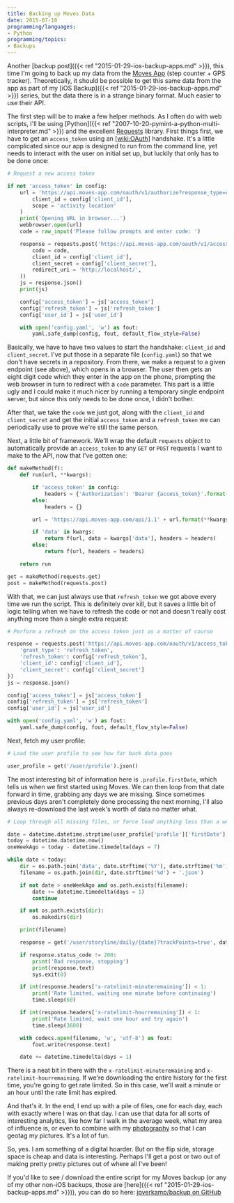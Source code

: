 ```yaml
---
title: Backing up Moves Data
date: 2015-07-10
programming/languages:
- Python
programming/topics:
- Backups
---
```

Another [backup post]({{< ref "2015-01-29-ios-backup-apps.md" >}}), this time I'm going to back up my data from the <a href="https://www.moves-app.com/">Moves App</a> (step counter + GPS tracker). Theoretically, it should be possible to get this same data from the app as part of my [iOS Backup]({{< ref "2015-01-29-ios-backup-apps.md" >}}) series, but the data there is in a strange binary format. Much easier to use their API.

<!--more-->

The first step will be to make a few helper methods. As I often do with web scripts, I'll be using [Python]({{< ref "2007-10-20-pymint-a-python-multi-interpreter.md" >}}) and the excellent <a href="http://docs.python-requests.org/en/latest/">Requests</a> library. First things first, we have to get an `access_token` using an [[wiki:OAuth]]() handshake. It's a little complicated since our app is designed to run from the command line, yet needs to interact with the user on initial set up, but luckily that only has to be done once:

```python
# Request a new access token

if not 'access_token' in config:
    url = 'https://api.moves-app.com/oauth/v1/authorize?response_type=code&client_id={client_id}&scope={scope}'.format(
        client_id = config['client_id'],
        scope = 'activity location'
    )
    print('Opening URL in browser...')
    webbrowser.open(url)
    code = raw_input('Please follow prompts and enter code: ')

    response = requests.post('https://api.moves-app.com/oauth/v1/access_token?grant_type=authorization_code&code={code}&client_id={client_id}&client_secret={client_secret}&redirect_uri={redirect_uri}'.format(
        code = code,
        client_id = config['client_id'],
        client_secret = config['client_secret'],
        redirect_uri = 'http://localhost/',
    ))
    js = response.json()
    print(js)

    config['access_token'] = js['access_token']
    config['refresh_token'] = js['refresh_token']
    config['user_id'] = js['user_id']

    with open('config.yaml', 'w') as fout:
        yaml.safe_dump(config, fout, default_flow_style=False)
```

Basically, we have to have two values to start the handshake: `client_id` and `client_secret`. I've put those in a separate file (`config.yaml`) so that we don't have secrets in a repository. From there, we make a request to a given endpoint (see above), which opens in a browser. The user then gets an eight digit code which they enter in the app on the phone, prompting the web browser in turn to redirect with a `code` parameter. This part is a little ugly and I could make it much nicer by running a temporary single endpoint server, but since this only needs to be done once, I didn't bother.

After that, we take the `code` we just got, along with the `client_id` and `client_secret` and get the initial `access_token` and a `refresh_token` we can periodically use to prove we're still the same person.

Next, a little bit of framework. We'll wrap the default `requests` object to automatically provide an `access_token` to any `GET` or `POST` requests I want to make to the API, now that I've gotten one:

```python
def makeMethod(f):
    def run(url, **kwargs):

        if 'access_token' in config:
            headers = {'Authorization': 'Bearer {access_token}'.format(access_token = config['access_token'])}
        else:
            headers = {}

        url = 'https://api.moves-app.com/api/1.1' + url.format(**kwargs)

        if 'data' in kwargs:
            return f(url, data = kwargs['data'], headers = headers)
        else:
            return f(url, headers = headers)

    return run

get = makeMethod(requests.get)
post = makeMethod(requests.post)
```

With that, we can just always use that `refresh_token` we got above every time we run the script. This is definitely over kill, but it saves a little bit of logic telling when we have to refresh the code or not and doesn't really cost anything more than a single extra request:

```python
# Perform a refresh on the access token just as a matter of course

response = requests.post('https://api.moves-app.com/oauth/v1/access_token', data = {
    'grant_type': 'refresh_token',
    'refresh_token': config['refresh_token'],
    'client_id': config['client_id'],
    'client_secret': config['client_secret']
})
js = response.json()

config['access_token'] = js['access_token']
config['refresh_token'] = js['refresh_token']
config['user_id'] = js['user_id']

with open('config.yaml', 'w') as fout:
    yaml.safe_dump(config, fout, default_flow_style=False)
```

Next, fetch my user profile:

```python
# Load the user profile to see how far back data goes

user_profile = get('/user/profile').json()
```

The most interesting bit of information here is `.profile.firstDate`, which tells us when we first started using Moves. We can then loop from that date forward in time, grabbing any days we are missing. Since sometimes previous days aren't completely done processing the next morning, I'll also always re-download the last week's worth of data no matter what.

```python
# Loop through all missing files, or force load anything less than a week ago

date = datetime.datetime.strptime(user_profile['profile']['firstDate'], '%Y%m%d')
today = datetime.datetime.now()
oneWeekAgo = today - datetime.timedelta(days = 7)

while date < today:
    dir = os.path.join('data', date.strftime('%Y'), date.strftime('%m'))
    filename = os.path.join(dir, date.strftime('%d') + '.json')

    if not date > oneWeekAgo and os.path.exists(filename):
        date += datetime.timedelta(days = 1)
        continue

    if not os.path.exists(dir):
        os.makedirs(dir)

    print(filename)

    response = get('/user/storyline/daily/{date}?trackPoints=true', date = date.strftime('%Y%m%d'))

    if response.status_code != 200:
        print('Bad response, stopping')
        print(response.text)
        sys.exit(0)

    if int(response.headers['x-ratelimit-minuteremaining']) < 1:
        print('Rate limited, waiting one minute before continuing')
        time.sleep(60)

    if int(response.headers['x-ratelimit-hourremaining']) < 1:
        print('Rate limited, wait one hour and try again')
        time.sleep(3600)

    with codecs.open(filename, 'w', 'utf-8') as fout:
        fout.write(response.text)

    date += datetime.timedelta(days = 1)
```

There is a neat bit in there with the `x-ratelimit-minuteremaining` and `x-ratelimit-hourremaining`. If we're downloading the entire history for the first time, you're going to get rate limited. So in this case, we'll wait a minute or an hour until the rate limit has expired.

And that's it. In the end, I end up with a pile of files, one for each day, each with exactly where I was on that day. I can use that data for all sorts of interesting analytics, like how far I walk in the average week, what my area of influence is, or even to combine with my [photography](/photography/) so that I can geotag my pictures. It's a lot of fun.

So, yes. I am something of a digital hoarder. But on the flip side, storage space is cheap and data is interesting. Perhaps I'll get a post or two out of making pretty pretty pictures out of where all I've been!

If you'd like to see / download the entire script for my Moves backup (or any of my other non-iOS backups, those are [here]({{< ref "2015-01-29-ios-backup-apps.md" >}})), you can do so here: <a href="https://github.com/jpverkamp/backup">jpverkamp/backup on GitHub</a>
